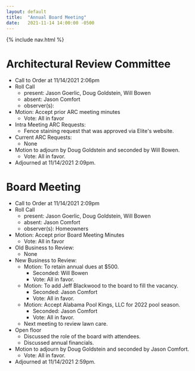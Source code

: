 ```yaml
---
layout: default
title:  "Annual Board Meeting"
date:   2021-11-14 14:00:00 -0500
---
```


{% include nav.html %}

# Architectural Review Committee

- Call to Order at 11/14/2021 2:06pm
- Roll Call
    - present: Jason Goerlic, Doug Goldstein, Will Bowen
    - absent: Jason Comfort
    - observer(s):
- Motion: Accept prior ARC meeting minutes
  - Vote: All in favor
- Intra Meeting ARC Requests:
  - Fence staining request that was approved via Elite's website.
- Current ARC Requests:
  - None
- Motion to adjourn by Doug Goldstein and seconded by Will Bowen.
  - Vote: All in favor.
- Adjourned at 11/14/2021 2:09pm.

# Board Meeting

- Call to Order at 11/14/2021 2:09pm
- Roll Call
    - present: Jason Goerlic, Doug Goldstein, Will Bowen
    - absent: Jason Comfort
    - observer(s): Homeowners
- Motion: Accept prior Board Meeting Minutes
  - Vote: All in favor
- Old Business to Review:
  - None
- New Business to Review:
  - Motion: To retain annual dues at $500.
    - Seconded: Will Bowen
    - Vote: All in favor.
  - Motion: To add Jeff Blackwood to the board to fill the vacancy.
    - Seconded: Jason Comfort
    - Vote: All in favor.
  - Motion: Accept Alabama Pool Kings, LLC for 2022 pool season.
    - Seconded: Jason Comfort
    - Vote: All in favor.
  - Next meeting to review lawn care.
- Open floor
  - Discussed the role of the board with attendees.
  - Discussed annual financials.
- Motion to adjourn by Doug Goldstein and seconded by Jason Comfort.
  - Vote: All in favor.
- Adjourned at 11/14/2021 2:59pm.
